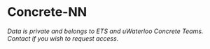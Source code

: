 # Concrete-NN
*Data is private and belongs to ETS and uWaterloo Concrete Teams. Contact if you wish to request access.*